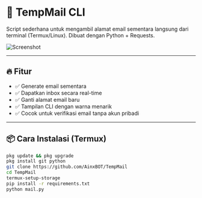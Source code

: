 # 📧 TempMail CLI
Script sederhana untuk mengambil alamat email sementara langsung dari terminal (Termux/Linux). Dibuat dengan Python + Requests.

![Screenshot](https://github.com/user-attachments/assets/b94d233f-622b-451c-bc71-4d6799ecc711)

---

## 🔥 Fitur
- ✅ Generate email sementara
- ✅ Dapatkan inbox secara real-time
- ✅ Ganti alamat email baru
- ✅ Tampilan CLI dengan warna menarik
- ✅ Cocok untuk verifikasi email tanpa akun pribadi

---

## 📦 Cara Instalasi (Termux)
```bash
pkg update && pkg upgrade
pkg install git python
git clone https://github.com/AinxBOT/TempMail
cd TempMail
termux-setup-storage
pip install -r requirements.txt
python mail.py
